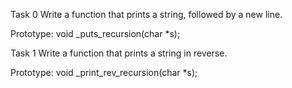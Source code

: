 Task 0
Write a function that prints a string, followed by a new line.

Prototype: void _puts_recursion(char *s);

Task 1 
Write a function that prints a string in reverse.

Prototype: void _print_rev_recursion(char *s);
